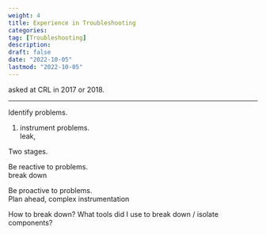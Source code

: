 ```yaml
---
weight: 4
title: Experience in Troubleshooting
categories: 
tag: [Troubleshooting]
description: 
draft: false
date: "2022-10-05"
lastmod: "2022-10-05"
---
```

asked at CRL in 2017 or 2018.

<!--More-->
---

Identify problems. 
1) instrument problems.  
leak, 

Two stages. 

Be reactive to problems.  
break down

Be proactive to problems.  
Plan ahead, complex instrumentation  

How to break down?  What tools did I use to break down / isolate components?




